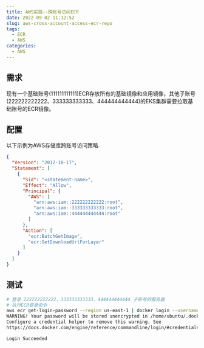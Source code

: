 ```yaml
---
title: AWS实践--跨账号访问ECR
date: 2022-09-02 11:12:52
slug: aws-cross-account-access-ecr-repo
tags:
  - ECR
  - AWS
categories:
  - AWS
---
```


## 需求

现有一个基础账号(111111111111)ECR存放所有的基础镜像和应用镜像，其他子账号(222222222222、333333333333、444444444444)的EKS集群需要拉取基础账号的ECR镜像。

## 配置

以下示例为AWS存储库跨账号访问策略.

```json
{
  "Version": "2012-10-17",
  "Statement": [
    {
      "Sid": "<statement-name>",
      "Effect": "Allow",
      "Principal": {
        "AWS": [
          "arn:aws:iam::222222222222:root",
          "arn:aws:iam::333333333333:root",
          "arn:aws:iam::444444444444:root"
        ]
      },
      "Action": [
        "ecr:BatchGetImage",
        "ecr:GetDownloadUrlForLayer"
      ]
    }
  ]
}
```

## 测试

``` bash
# 登录 222222222222、333333333333、444444444444 子账号的服务器
# 执行ECR登录命令
aws ecr get-login-password --region us-east-1 | docker login --username AWS --password-stdin 111111111111.dkr.ecr.us-east-1.amazonaws.com
WARNING! Your password will be stored unencrypted in /home/ubuntu/.docker/config.json.
Configure a credential helper to remove this warning. See
https://docs.docker.com/engine/reference/commandline/login/#credentials-store

Login Succeeded
```